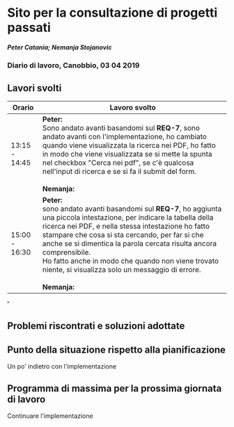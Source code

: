 # Sito per la consultazione di progetti passati  
##### Peter Catania; Nemanja Stojanovic
### Diario di lavoro, Canobbio, 03 04 2019

## Lavori svolti


|Orario        |Lavoro svolto                 |
|--------------|------------------------------|
| 13:15 - 14:45 | **Peter:**<br> Sono andato avanti basandomi sul **REQ-7**, sono andato avanti con l'implementazione, ho cambiato quando viene visualizzata la ricerca nei PDF, ho fatto in modo che viene visualizzata se si mette la spunta nel checkbox "Cerca nei pdf", se c'è qualcosa nell'input di ricerca e se si fa il submit del form. <br><br>**Nemanja:**<br> |
| 15:00 - 16:30 | **Peter:**<br> sono andato avanti basandomi sul **REQ-7**, ho aggiunta una piccola intestazione, per indicare la tabella della ricerca nei PDF, e nella stessa intestazione ho fatto stampare che cosa si sta cercando, per far si che anche se si dimentica la parola cercata risulta ancora comprensibile.<br> Ho fatto anche in modo che quando non viene trovato niente, si visualizza solo un messaggio di errore. <br><br>**Nemanja:**<br>  |

˚
##  Problemi riscontrati e soluzioni adottate


##  Punto della situazione rispetto alla pianificazione
Un po' indietro con l'implementazione

## Programma di massima per la prossima giornata di lavoro
Continuare l'implementazione
